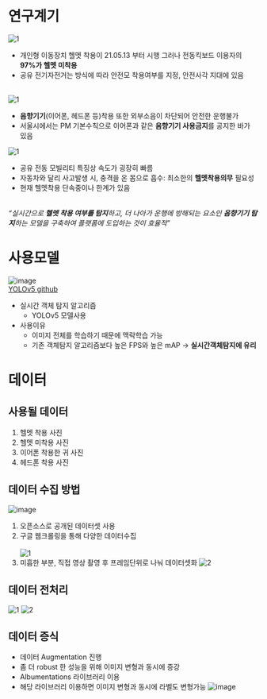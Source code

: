 # 연구계기
![1](https://user-images.githubusercontent.com/100258615/179919223-509a8e26-a5a3-469c-b0ac-158729aeec3a.PNG)
* 개인형 이동장치 헬멧 착용이 21.05.13 부터 시행 그러나 전동킥보드 이용자의 **97%가 헬멧 미착용**
* 공유 전기자전거는 방식에 따라 안전모 착용여부를 지정, 안전사각 지대에 있음<br><br>

![1](https://user-images.githubusercontent.com/100258615/180337515-719f7f66-dc7c-4ee8-a8d9-34b80669563b.PNG)
* **음향기기**(이어폰, 헤드폰 등)착용 또한 외부소음이 차단되어 안전한 운행불가
* 서울시에서는 PM 기본수칙으로 이어폰과 같은 **음향기기 사용금지**를 공지한 바가 있음

![1](https://user-images.githubusercontent.com/100258615/179919586-d892dca5-55e4-429a-83cc-5da68e7ccdc4.PNG)
* 공유 전동 모빌리티 특징상 속도가 굉장히 빠름
* 자동차와 달리 사고발생 시, 충격을 온 몸으로 흡수: 최소한의 **헬멧착용의무** 필요성
* 현재 헬멧착용 단속중이나 한계가 있음<br><br>

*“실시간으로 **헬멧 착용 여부를 탐지**하고, 더 나아가 운행에 방해되는 요소인 **음향기기 탐지**하는 모델을 구축하여 플랫폼에 도입하는 것이 효율적”*
# 사용모델
![image](https://user-images.githubusercontent.com/100258615/179921236-b3974b29-e354-4075-9314-e2eac9d18f07.png)<br>
[YOLOv5 github](https://github.com/ultralytics/yolov5)
* 실시간 객체 탐지 알고리즘
  * YOLOv5 모델사용
* 사용이유
  * 이미지 전체를 학습하기 때문에 맥락학습 가능
  * 기존 객체탐지 알고리즘보다 높은 FPS와 높은 mAP -> **실시간객체탐지에 유리**
# 데이터
## 사용될 데이터
1. 헬멧 착용 사진
2. 헬멧 미착용 사진
3. 이어폰 착용한 귀 사진
4. 헤드폰 착용 사진<br>

## 데이터 수집 방법
![image](https://user-images.githubusercontent.com/100258615/180339274-494aaeef-5706-4408-8ba2-1c57447131fe.png)
1. 오픈소스로 공개된 데이터셋 사용
2. 구글 웹크롤링을 통해 다양한 데이터수집<br><br>
![1](https://user-images.githubusercontent.com/100258615/180339995-6f3611c0-f86a-4198-99c7-9849674a4fef.PNG)
3. 미흡한 부분, 직접 영상 촬영 후 프레임단위로 나눠 데이터셋화
![2](https://user-images.githubusercontent.com/100258615/180339999-4a7af902-1e1f-4143-97cb-16c28e877da9.PNG)
## 데이터 전처리
![1](https://user-images.githubusercontent.com/100258615/180347510-da253e80-7f10-4cbd-b49e-0ce5fd49e0d1.PNG)
![2](https://user-images.githubusercontent.com/100258615/180347512-2e19f8c6-ebd4-4051-aa85-56b6f7bf6d7a.PNG)
## 데이터 증식
* 데이터 Augmentation 진행
 * 좀 더 robust 한 성능을 위해 이미지 변형과 동시에 증강
 * Albumentations 라이브러리 이용
 * 해당 라이브러리 이용하면 이미지 변형과 동시에 라벨도 변형가능
![image](https://user-images.githubusercontent.com/100258615/180348041-d34b6584-b189-406e-ab2f-62deb5bb98de.png)
